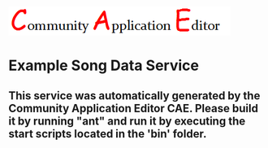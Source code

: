 ![CAE](https://github.com/PhilCAEOrg/microservice-161/blob/master/img/logo.png)  

Example Song Data Service
===================


This service was automatically generated by the Community Application Editor CAE. Please build it by running "ant" and run it by executing the start scripts located in the 'bin' folder.
---------------
